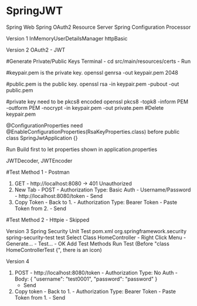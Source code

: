 # SpringJWT

Spring Web
Spring OAuth2 Resource Server
Spring Configuration Processor

Version 1
InMemoryUserDetailsManager
httpBasic

Version 2
OAuth2 - JWT 

#Generate Private/Public Keys
Terminal - cd src/main/resources/certs - Run

#keypair.pem is the private key.
openssl genrsa -out keypair.pem 2048

#public.pem is the public key.
openssl rsa -in keypair.pem -pubout -out public.pem

#private key need to be pkcs8 encoded
openssl pkcs8 -topk8 -inform PEM -outform PEM -nocrypt -in keypair.pem -out private.pem
#Delete keypair.pem

@ConfigurationProperties need @EnableConfigurationProperties(RsaKeyProperties.class) before public class SpringJwtApplication {}

Run Build first to let properties shown in application.properties

JWTDecoder, JWTEncoder

#Test Method 1 - Postman
1. GET - http://localhost:8080 -> 401 Unauthorized
2. New Tab - POST - Authorization Type: Basic Auth - Username/Password - http://localhost:8080/token - Send
3. Copy Token - Back to 1. - Authorization Type: Bearer Token - Paste Token from 2. - Send

#Test Method 2 - Httpie - Skipped

Version 3
Spring Security Unit Test
pom.xml
    <dependency>
        <groupId>org.springframework.security</groupId>
        <artifactId>spring-security-test</artifactId>
        <scope>test</scope>
    </dependency>
Select Class HomeController - Right Click Menu - Generate... - Test... - OK
Add Test Methods
Run Test (Before "class HomeControllerTest {", there is an icon)

Version 4
1. POST - http://localhost:8080/token - Authorization Type: No Auth - Body:
   {
       "username": "test0001",
       "password": "password"
   }
    - Send
2. Copy token - Back to 1. - Authorization Type: Bearer Token - Paste Token from 1. - Send
    


